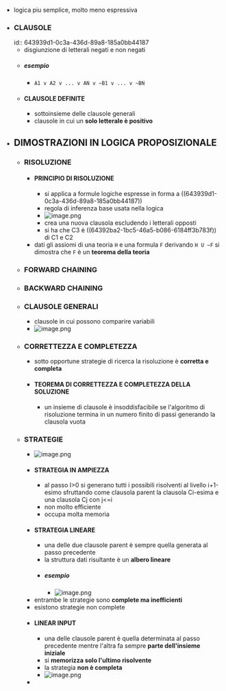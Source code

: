 - logica piu semplice, molto meno espressiva
- ### CLAUSOLE
  id:: 643939d1-0c3a-436d-89a8-185a0bb44187
	- disgiunzione di letterali negati e non negati
	- ##### esempio
		- `A1 v A2 v ... v AN v ~B1 v ... v ~BN`
	- #### CLAUSOLE DEFINITE
		- sottoinsieme delle clausole generali
		- clausole in cui un **solo letterale è positivo**
- ## DIMOSTRAZIONI IN LOGICA PROPOSIZIONALE
	- ### RISOLUZIONE
		- #### PRINCIPIO DI RISOLUZIONE
			- si applica a formule logiche espresse in forma a ((643939d1-0c3a-436d-89a8-185a0bb44187))
			- regola di inferenza base usata nella logica
			- ![image.png](../assets/image_1681472304157_0.png)
			- crea una nuova clausola escludendo i letterali opposti
			- si ha che C3 è ((64392ba2-1bc5-46a5-b086-6184ff3b783f)) di C1 e C2
		- dati gli assiomi di una teoria `H` e una formula `F` derivando `H U ~F` si dimostra che `F` è un **teorema della teoria**
	- ### FORWARD CHAINING
	- ### BACKWARD CHAINING
	- ### CLAUSOLE GENERALI
		- clausole in cui possono comparire variabili
		- ![image.png](../assets/image_1682580092253_0.png)
	- ### CORRETTEZZA E COMPLETEZZA
		- sotto opportune strategie di ricerca la risoluzione è **corretta e completa**
		- #### TEOREMA DI CORRETTEZZA E COMPLETEZZA DELLA SOLUZIONE
			- un insieme di clausole è insoddisfacibile se l'algoritmo di risoluzione termina in un numero finito di passi generando la clausola vuota
	- ### STRATEGIE
		- ![image.png](../assets/image_1682581936572_0.png)
		- #### STRATEGIA IN AMPIEZZA
			- al passo I>0 si generano tutti i possibili risolventi al livello i+1-esimo sfruttando come clausola parent la  clausola Ci-esima e una clausola Cj con j<=i
			- non molto efficiente
			- occupa molta memoria
		- #### STRATEGIA LINEARE
			- una delle due clausole parent è sempre quella generata al passo precedente
			- la struttura dati risultante è un **albero lineare**
			- ##### esempio
				- ![image.png](../assets/image_1682582344287_0.png)
		- entrambe le strategie sono **complete ma inefficienti**
		- esistono strategie non complete
		- #### LINEAR INPUT
			- una delle clausole parent è quella determinata al passo precedente mentre l'altra fa sempre **parte dell'insieme iniziale**
			- si **memorizza solo l'ultimo risolvente**
			- la strategia **non è completa**
			- ![image.png](../assets/image_1682582637711_0.png)
		-


